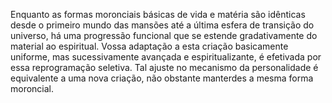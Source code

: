 ﻿Enquanto as formas moronciais básicas de vida e matéria são idênticas desde o primeiro mundo das mansões até a última esfera de transição do universo, há uma progressão funcional que se estende gradativamente do material ao espiritual. Vossa adaptação a esta criação basicamente uniforme, mas sucessivamente avançada e espiritualizante, é efetivada por essa reprogramação seletiva. Tal ajuste no mecanismo da personalidade é equivalente a uma nova criação, não obstante manterdes a mesma forma moroncial.